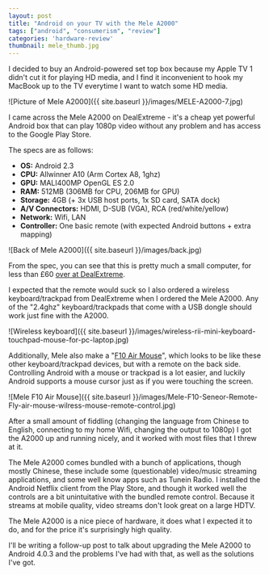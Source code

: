 ```yaml
---
layout: post
title: "Android on your TV with the Mele A2000"
tags: ["android", "consumerism", "review"]
categories: 'hardware-review'
thumbnail: mele_thumb.jpg
---
```

I decided to buy an Android-powered set top box because my Apple TV 1 didn't cut it for playing HD media, and I find it inconvenient to hook my MacBook up to the TV everytime I want to watch some HD media.

<!-- more -->

![Picture of Mele A2000]({{ site.baseurl }}/images/MELE-A2000-7.jpg)

I came across the Mele A2000 on DealExtreme - it's a cheap yet powerful Android box that can play 1080p video without any problem and has access to the Google Play Store.

The specs are as follows:

- **OS:** Android 2.3
- **CPU:** Allwinner A10 (Arm Cortex A8, 1ghz)
- **GPU:** MALI400MP OpenGL ES 2.0
- **RAM:** 512MB (306MB for CPU, 206MB for GPU)
- **Storage:** 4GB (+ 3x USB host ports, 1x SD card, SATA dock)
- **A/V Connectors:** HDMI, D-SUB (VGA), RCA (red/white/yellow)
- **Network:** Wifi, LAN
- **Controller:** One basic remote (with expected Android buttons + extra mapping)

![Back of Mele A2000]({{ site.baseurl }}/images/back.jpg)

From the spec, you can see that this is pretty much a small computer, for less than £60 [over at DealExtreme](http://www.dealextreme.com/p/mele-a2000-1080p-android-2-3-network-multi-media-player-w-sata-usb-hdmi-lan-vga-wifi-4gb-131566?item=6).

I expected that the remote would suck so I also ordered a wireless keyboard/trackpad from DealExtreme when I ordered the Mele A2000. Any of the "2.4ghz" keyboard/trackpads that come with a USB dongle should work just fine with the A2000.

![Wireless keyboard]({{ site.baseurl }}/images/wireless-rii-mini-keyboard-touchpad-mouse-for-pc-laptop.jpg)

Additionally, Mele also make a "[F10 Air Mouse](http://www.dealextreme.com/p/mele-f10-fly-mouse-3-in-1-2-4ghz-wireless-air-mouse-keyboard-remote-control-black-128312)", which looks to be like these other keyboard/trackpad devices, but with a remote on the back side. Controlling Android with a mouse or trackpad is a lot easier, and luckily Android supports a mouse cursor just as if you were touching the screen.

![Mele F10 Air Mouse]({{ site.baseurl }}/images/Mele-F10-Seneor-Remote-Fly-air-mouse-wilress-mouse-remote-control.jpg)

After a small amount of fiddling (changing the language from Chinese to English, connecting to my home Wifi, changing the output to 1080p) I got the A2000 up and running nicely, and it worked with most files that I threw at it.

The Mele A2000 comes bundled with a bunch of applications, though mostly Chinese, these include some (questionable) video/music streaming applications, and some well know apps such as Tunein Radio. I installed the Android Netflix client from the Play Store, and though it worked well the controls are a bit unintuitative with the bundled remote control. Because it streams at mobile quality, video streams don't look great on a large HDTV.

The Mele A2000 is a nice piece of hardware, it does what I expected it to do, and for the price it's surprisingly high quality.

I'll be writing a follow-up post to talk about upgrading the Mele A2000 to Android 4.0.3 and the problems I've had with that, as well as the solutions I've got.
